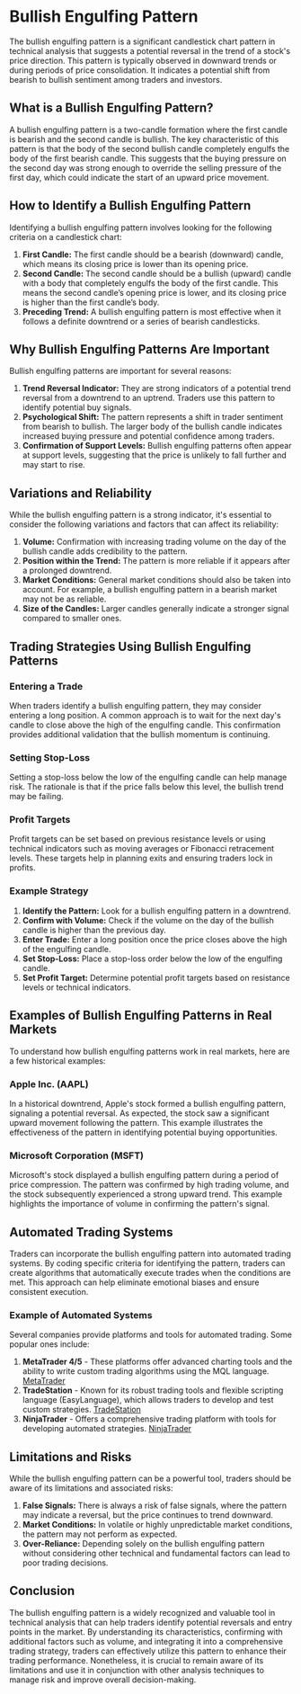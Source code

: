 # Bullish Engulfing Pattern

The bullish engulfing pattern is a significant candlestick chart pattern in technical analysis that suggests a potential reversal in the trend of a stock's price direction. This pattern is typically observed in downward trends or during periods of price consolidation. It indicates a potential shift from bearish to bullish sentiment among traders and investors.

## What is a Bullish Engulfing Pattern?
A bullish engulfing pattern is a two-candle formation where the first candle is bearish and the second candle is bullish. The key characteristic of this pattern is that the body of the second bullish candle completely engulfs the body of the first bearish candle. This suggests that the buying pressure on the second day was strong enough to override the selling pressure of the first day, which could indicate the start of an upward price movement.

## How to Identify a Bullish Engulfing Pattern
Identifying a bullish engulfing pattern involves looking for the following criteria on a candlestick chart:
1. **First Candle:** The first candle should be a bearish (downward) candle, which means its closing price is lower than its opening price.
2. **Second Candle:** The second candle should be a bullish (upward) candle with a body that completely engulfs the body of the first candle. This means the second candle’s opening price is lower, and its closing price is higher than the first candle’s body.
3. **Preceding Trend:** A bullish engulfing pattern is most effective when it follows a definite downtrend or a series of bearish candlesticks.

## Why Bullish Engulfing Patterns Are Important
Bullish engulfing patterns are important for several reasons:
1. **Trend Reversal Indicator:** They are strong indicators of a potential trend reversal from a downtrend to an uptrend. Traders use this pattern to identify potential buy signals.
2. **Psychological Shift:** The pattern represents a shift in trader sentiment from bearish to bullish. The larger body of the bullish candle indicates increased buying pressure and potential confidence among traders.
3. **Confirmation of Support Levels:** Bullish engulfing patterns often appear at support levels, suggesting that the price is unlikely to fall further and may start to rise.

## Variations and Reliability
While the bullish engulfing pattern is a strong indicator, it's essential to consider the following variations and factors that can affect its reliability:
1. **Volume:** Confirmation with increasing trading volume on the day of the bullish candle adds credibility to the pattern.
2. **Position within the Trend:** The pattern is more reliable if it appears after a prolonged downtrend.
3. **Market Conditions:** General market conditions should also be taken into account. For example, a bullish engulfing pattern in a bearish market may not be as reliable.
4. **Size of the Candles:** Larger candles generally indicate a stronger signal compared to smaller ones.

## Trading Strategies Using Bullish Engulfing Patterns

### Entering a Trade
When traders identify a bullish engulfing pattern, they may consider entering a long position. A common approach is to wait for the next day's candle to close above the high of the engulfing candle. This confirmation provides additional validation that the bullish momentum is continuing.

### Setting Stop-Loss
Setting a stop-loss below the low of the engulfing candle can help manage risk. The rationale is that if the price falls below this level, the bullish trend may be failing.

### Profit Targets
Profit targets can be set based on previous resistance levels or using technical indicators such as moving averages or Fibonacci retracement levels. These targets help in planning exits and ensuring traders lock in profits.

### Example Strategy
1. **Identify the Pattern:** Look for a bullish engulfing pattern in a downtrend.
2. **Confirm with Volume:** Check if the volume on the day of the bullish candle is higher than the previous day.
3. **Enter Trade:** Enter a long position once the price closes above the high of the engulfing candle.
4. **Set Stop-Loss:** Place a stop-loss order below the low of the engulfing candle.
5. **Set Profit Target:** Determine potential profit targets based on resistance levels or technical indicators.

## Examples of Bullish Engulfing Patterns in Real Markets
To understand how bullish engulfing patterns work in real markets, here are a few historical examples:

### Apple Inc. (AAPL)
In a historical downtrend, Apple's stock formed a bullish engulfing pattern, signaling a potential reversal. As expected, the stock saw a significant upward movement following the pattern. This example illustrates the effectiveness of the pattern in identifying potential buying opportunities.

### Microsoft Corporation (MSFT)
Microsoft's stock displayed a bullish engulfing pattern during a period of price compression. The pattern was confirmed by high trading volume, and the stock subsequently experienced a strong upward trend. This example highlights the importance of volume in confirming the pattern's signal.

## Automated Trading Systems
Traders can incorporate the bullish engulfing pattern into automated trading systems. By coding specific criteria for identifying the pattern, traders can create algorithms that automatically execute trades when the conditions are met. This approach can help eliminate emotional biases and ensure consistent execution.

### Example of Automated Systems
Several companies provide platforms and tools for automated trading. Some popular ones include:
1. **MetaTrader 4/5** - These platforms offer advanced charting tools and the ability to write custom trading algorithms using the MQL language. [MetaTrader](https://www.metatrader4.com)
2. **TradeStation** - Known for its robust trading tools and flexible scripting language (EasyLanguage), which allows traders to develop and test custom strategies. [TradeStation](https://www.tradestation.com)
3. **NinjaTrader** - Offers a comprehensive trading platform with tools for developing automated strategies. [NinjaTrader](https://www.ninjatrader.com)

## Limitations and Risks
While the bullish engulfing pattern can be a powerful tool, traders should be aware of its limitations and associated risks:
1. **False Signals:** There is always a risk of false signals, where the pattern may indicate a reversal, but the price continues to trend downward.
2. **Market Conditions:** In volatile or highly unpredictable market conditions, the pattern may not perform as expected.
3. **Over-Reliance:** Depending solely on the bullish engulfing pattern without considering other technical and fundamental factors can lead to poor trading decisions.

## Conclusion
The bullish engulfing pattern is a widely recognized and valuable tool in technical analysis that can help traders identify potential reversals and entry points in the market. By understanding its characteristics, confirming with additional factors such as volume, and integrating it into a comprehensive trading strategy, traders can effectively utilize this pattern to enhance their trading performance. Nonetheless, it is crucial to remain aware of its limitations and use it in conjunction with other analysis techniques to manage risk and improve overall decision-making.
